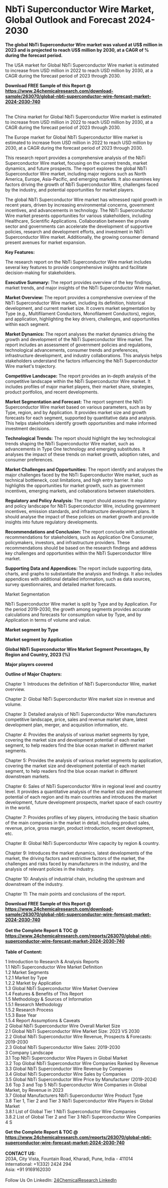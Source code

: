 <h1>NbTi Superconductor Wire Market, Global Outlook and Forecast 2024-2030</h1><p><strong>The global NbTi Superconductor Wire market was valued at US$ million in 2023 and is projected to reach US$ million by 2030, at a CAGR of % during the forecast period.</strong></p><p>
</p><p>The USA market for Global NbTi Superconductor Wire market is estimated to increase from USD million in 2022 to reach USD million by 2030, at a CAGR during the forecast period of 2023 through 2030.</p><div><b>Download FREE Sample of this Report @ 
            <a href="https://www.24chemicalresearch.com/download-sample/263070/global-nbti-superconductor-wire-forecast-market-2024-2030-740">
            https://www.24chemicalresearch.com/download-sample/263070/global-nbti-superconductor-wire-forecast-market-2024-2030-740</a></b></div><br><p>
</p><p>The China market for Global NbTi Superconductor Wire market is estimated to increase from USD million in 2022 to reach USD million by 2030, at a CAGR during the forecast period of 2023 through 2030.</p><p>
</p><p>The Europe market for Global NbTi Superconductor Wire market is estimated to increase from USD million in 2022 to reach USD million by 2030, at a CAGR during the forecast period of 2023 through 2030.</p><p>
</p><p>This research report provides a comprehensive analysis of the NbTi Superconductor Wire market, focusing on the current trends, market dynamics, and future prospects. The report explores the global NbTi Superconductor Wire market, including major regions such as North America, Europe, Asia-Pacific, and emerging markets. It also examines key factors driving the growth of NbTi Superconductor Wire, challenges faced by the industry, and potential opportunities for market players.</p><p>
The global NbTi Superconductor Wire market has witnessed rapid growth in recent years, driven by increasing environmental concerns, government incentives, and advancements in technology. The NbTi Superconductor Wire market presents opportunities for various stakeholders, including Healthcare, Scientific Applications. Collaboration between the private sector and governments can accelerate the development of supportive policies, research and development efforts, and investment in NbTi Superconductor Wire market. Additionally, the growing consumer demand present avenues for market expansion.</p><p>
<strong>Key Features:</strong></p><p>
The research report on the NbTi Superconductor Wire market includes several key features to provide comprehensive insights and facilitate decision-making for stakeholders.</p><p>
<strong>Executive Summary: </strong>The report provides overview of the key findings, market trends, and major insights of the NbTi Superconductor Wire market.</p><p>
<strong>Market Overview: </strong>The report provides a comprehensive overview of the NbTi Superconductor Wire market, including its definition, historical development, and current market size. It covers market segmentation by Type (e.g., Multifilament Conductors, Monofilament Conductors), region, and application, highlighting the key drivers, challenges, and opportunities within each segment.</p><p>
<strong>Market Dynamics: </strong>The report analyses the market dynamics driving the growth and development of the NbTi Superconductor Wire market. The report includes an assessment of government policies and regulations, technological advancements, consumer trends and preferences, infrastructure development, and industry collaborations. This analysis helps stakeholders understand the factors influencing the NbTi Superconductor Wire market's trajectory.</p><p>
<strong>Competitive Landscape:</strong> The report provides an in-depth analysis of the competitive landscape within the NbTi Superconductor Wire market. It includes profiles of major market players, their market share, strategies, product portfolios, and recent developments.</p><p>
<strong>Market Segmentation and Forecast:</strong> The report segment the NbTi Superconductor Wire market based on various parameters, such as by Type, region, and by Application. It provides market size and growth forecasts for each segment, supported by quantitative data and analysis. This helps stakeholders identify growth opportunities and make informed investment decisions.</p><p>
<strong>Technological Trends:</strong> The report should highlight the key technological trends shaping the NbTi Superconductor Wire market, such as advancements in Type One technology and emerging substitutes. It analyses the impact of these trends on market growth, adoption rates, and consumer preferences.</p><p>
<strong>Market Challenges and Opportunities:</strong> The report identify and analyses the major challenges faced by the NbTi Superconductor Wire market, such as technical bottleneck, cost limitations, and high entry barrier. It also highlights the opportunities for market growth, such as government incentives, emerging markets, and collaborations between stakeholders.</p><p>
<strong>Regulatory and Policy Analysis: </strong>The report should assess the regulatory and policy landscape for NbTi Superconductor Wire, including government incentives, emission standards, and infrastructure development plans. It should analyse the impact of these policies on market growth and provide insights into future regulatory developments.</p><p>
<strong>Recommendations and Conclusion: </strong>The report conclude with actionable recommendations for stakeholders, such as Application One Consumer, policymakers, investors, and infrastructure providers. These recommendations should be based on the research findings and address key challenges and opportunities within the NbTi Superconductor Wire market.</p><p>
<strong>Supporting Data and Appendices: </strong>The report include supporting data, charts, and graphs to substantiate the analysis and findings. It also includes appendices with additional detailed information, such as data sources, survey questionnaires, and detailed market forecasts.</p><p>
Market Segmentation</p><p>
NbTi Superconductor Wire market is split by Type and by Application. For the period 2019-2030, the growth among segments provides accurate calculations and forecasts for consumption value by Type, and by Application in terms of volume and value.</p><p>
<strong>Market segment by Type</strong></p><p>
</p><p>
</p><p><strong>Market segment by Application</strong></p><p>
</p><p>
</p><p><strong>Global NbTi Superconductor Wire Market Segment Percentages, By Region and Country, 2023 (%)</strong></p><p>
</p><p>
</p><p></p><p>
</p><p><strong>Major players covered</strong></p><p>
</p><p>
</p><p><strong>Outline of Major Chapters:</strong></p><p>
Chapter 1: Introduces the definition of NbTi Superconductor Wire, market overview.</p><p>
Chapter 2: Global NbTi Superconductor Wire market size in revenue and volume.</p><p>
Chapter 3: Detailed analysis of NbTi Superconductor Wire manufacturers competitive landscape, price, sales and revenue market share, latest development plan, merger, and acquisition information, etc.</p><p>
Chapter 4: Provides the analysis of various market segments by type, covering the market size and development potential of each market segment, to help readers find the blue ocean market in different market segments.</p><p>
Chapter 5: Provides the analysis of various market segments by application, covering the market size and development potential of each market segment, to help readers find the blue ocean market in different downstream markets.</p><p>
Chapter 6: Sales of NbTi Superconductor Wire in regional level and country level. It provides a quantitative analysis of the market size and development potential of each region and its main countries and introduces the market development, future development prospects, market space of each country in the world.</p><p>
Chapter 7: Provides profiles of key players, introducing the basic situation of the main companies in the market in detail, including product sales, revenue, price, gross margin, product introduction, recent development, etc.</p><p>
Chapter 8: Global NbTi Superconductor Wire capacity by region &amp; country.</p><p>
Chapter 9: Introduces the market dynamics, latest developments of the market, the driving factors and restrictive factors of the market, the challenges and risks faced by manufacturers in the industry, and the analysis of relevant policies in the industry.</p><p>
Chapter 10: Analysis of industrial chain, including the upstream and downstream of the industry.</p><p>
Chapter 11: The main points and conclusions of the report.</p><div><b>Download FREE Sample of this Report @ 
            <a href="https://www.24chemicalresearch.com/download-sample/263070/global-nbti-superconductor-wire-forecast-market-2024-2030-740">
            https://www.24chemicalresearch.com/download-sample/263070/global-nbti-superconductor-wire-forecast-market-2024-2030-740</a></b></div><br><div><b>Get the Complete Report & TOC @ 
            <a href="https://www.24chemicalresearch.com/reports/263070/global-nbti-superconductor-wire-forecast-market-2024-2030-740">
            https://www.24chemicalresearch.com/reports/263070/global-nbti-superconductor-wire-forecast-market-2024-2030-740</a></b></div><br>
            <b>Table of Content:</b><p>1 Introduction to Research & Analysis Reports<br />
    1.1 NbTi Superconductor Wire Market Definition<br />
    1.2 Market Segments<br />
        1.2.1 Market by Type<br />
        1.2.2 Market by Application<br />
    1.3 Global NbTi Superconductor Wire Market Overview<br />
    1.4 Features & Benefits of This Report<br />
    1.5 Methodology & Sources of Information<br />
        1.5.1 Research Methodology<br />
        1.5.2 Research Process<br />
        1.5.3 Base Year<br />
        1.5.4 Report Assumptions & Caveats<br />
2 Global NbTi Superconductor Wire Overall Market Size<br />
    2.1 Global NbTi Superconductor Wire Market Size: 2023 VS 2030<br />
    2.2 Global NbTi Superconductor Wire Revenue, Prospects & Forecasts: 2019-2030<br />
    2.3 Global NbTi Superconductor Wire Sales: 2019-2030<br />
3 Company Landscape<br />
    3.1 Top NbTi Superconductor Wire Players in Global Market<br />
    3.2 Top Global NbTi Superconductor Wire Companies Ranked by Revenue<br />
    3.3 Global NbTi Superconductor Wire Revenue by Companies<br />
    3.4 Global NbTi Superconductor Wire Sales by Companies<br />
    3.5 Global NbTi Superconductor Wire Price by Manufacturer (2019-2024)<br />
    3.6 Top 3 and Top 5 NbTi Superconductor Wire Companies in Global Market, by Revenue in 2023<br />
    3.7 Global Manufacturers NbTi Superconductor Wire Product Type<br />
    3.8 Tier 1, Tier 2 and Tier 3 NbTi Superconductor Wire Players in Global Market<br />
        3.8.1 List of Global Tier 1 NbTi Superconductor Wire Companies<br />
        3.8.2 List of Global Tier 2 and Tier 3 NbTi Superconductor Wire Companies<br />
4 S</p><div><b>Get the Complete Report & TOC @ 
            <a href="https://www.24chemicalresearch.com/reports/263070/global-nbti-superconductor-wire-forecast-market-2024-2030-740">
            https://www.24chemicalresearch.com/reports/263070/global-nbti-superconductor-wire-forecast-market-2024-2030-740</a></b></div><br><b>CONTACT US:</b><br>
            203A, City Vista, Fountain Road, Kharadi, Pune, India - 411014<br>
            International: +1(332) 2424 294<br>
            Asia: +91 9169162030 <br><br>
            Follow Us On LinkedIn: <a href="https://www.linkedin.com/company/24chemicalresearch/">24ChemicalResearch LinkedIn</a>